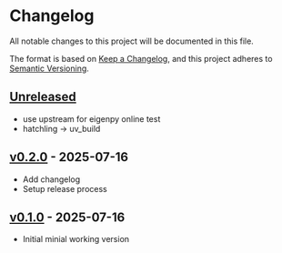 # Changelog

All notable changes to this project will be documented in this file.

The format is based on [Keep a Changelog](https://keepachangelog.com/en/1.0.0/),
and this project adheres to [Semantic Versioning](https://semver.org/spec/v2.0.0.html).

## [Unreleased]

- use upstream for eigenpy online test
- hatchling -> uv_build

## [v0.2.0] - 2025-07-16

- Add changelog
- Setup release process

## [v0.1.0] - 2025-07-16

- Initial minial working version

[Unreleased]: https://github.com/nim65s/dockgen/compare/v0.2.0...main
[v0.2.0]: https://github.com/nim65s/dockgen/compare/v0.1.0...v0.2.0
[v0.1.0]: https://github.com/nim65s/dockgen/releases/tag/v0.1.0
